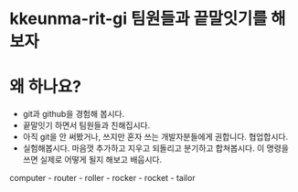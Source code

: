 # kkeunma-rit-gi 팀원들과 끝말잇기를 해보자

# 왜 하나요?
* git과 github을 경험해 봅시다.
* 끝말잇기 하면서 팀원들과 친해집시다.
* 아직 git을 안 써봤거나, 쓰지만 혼자 쓰는 개발자분들에게 권합니다. 협업합시다.
* 실험해봅시다. 마음껏 추가하고 지우고 되돌리고 분기하고 합쳐봅시다. 이 명령을 쓰면 실제로 어떻게 될지 해보고 배웁시다.

computer - router - roller - rocker - rocket - tailor
